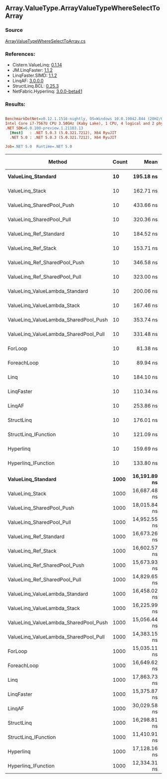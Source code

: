 ﻿## Array.ValueType.ArrayValueTypeWhereSelectToArray

### Source
[ArrayValueTypeWhereSelectToArray.cs](../LinqBenchmarks/Array/ValueType/ArrayValueTypeWhereSelectToArray.cs)

### References:
- Cistern.ValueLinq: [0.1.14](https://www.nuget.org/packages/Cistern.ValueLinq/0.1.14)
- JM.LinqFaster: [1.1.2](https://www.nuget.org/packages/JM.LinqFaster/1.1.2)
- LinqFaster.SIMD: [1.1.2](https://www.nuget.org/packages/LinqFaster.SIMD/1.0.3)
- LinqAF: [3.0.0.0](https://www.nuget.org/packages/LinqAF/3.0.0.0)
- StructLinq.BCL: [0.25.3](https://www.nuget.org/packages/StructLinq.BCL/0.25.3)
- NetFabric.Hyperlinq: [3.0.0-beta41](https://www.nuget.org/packages/NetFabric.Hyperlinq/3.0.0-beta41)

### Results:
``` ini

BenchmarkDotNet=v0.12.1.1516-nightly, OS=Windows 10.0.19042.844 (20H2/October2020Update)
Intel Core i7-7567U CPU 3.50GHz (Kaby Lake), 1 CPU, 4 logical and 2 physical cores
.NET SDK=6.0.100-preview.1.21103.13
  [Host]   : .NET 5.0.3 (5.0.321.7212), X64 RyuJIT
  .NET 5.0 : .NET 5.0.3 (5.0.321.7212), X64 RyuJIT

Job=.NET 5.0  Runtime=.NET 5.0  

```
|                                Method | Count |         Mean |      Error |     StdDev | Ratio | RatioSD |   Gen 0 | Gen 1 | Gen 2 | Allocated |
|-------------------------------------- |------ |-------------:|-----------:|-----------:|------:|--------:|--------:|------:|------:|----------:|
|                    **ValueLinq_Standard** |    **10** |    **195.18 ns** |   **1.653 ns** |   **1.466 ns** |  **2.40** |    **0.03** |  **0.0725** |     **-** |     **-** |     **152 B** |
|                       ValueLinq_Stack |    10 |    162.71 ns |   0.664 ns |   0.554 ns |  2.00 |    0.02 |  0.0725 |     - |     - |     152 B |
|             ValueLinq_SharedPool_Push |    10 |    433.66 ns |   4.835 ns |   8.469 ns |  5.35 |    0.12 |  0.0725 |     - |     - |     152 B |
|             ValueLinq_SharedPool_Pull |    10 |    320.36 ns |   3.119 ns |   2.765 ns |  3.94 |    0.06 |  0.0725 |     - |     - |     152 B |
|                ValueLinq_Ref_Standard |    10 |    184.52 ns |   0.991 ns |   0.828 ns |  2.27 |    0.02 |  0.0725 |     - |     - |     152 B |
|                   ValueLinq_Ref_Stack |    10 |    153.71 ns |   1.605 ns |   1.423 ns |  1.89 |    0.02 |  0.0725 |     - |     - |     152 B |
|         ValueLinq_Ref_SharedPool_Push |    10 |    346.58 ns |   1.367 ns |   1.142 ns |  4.27 |    0.04 |  0.0725 |     - |     - |     152 B |
|         ValueLinq_Ref_SharedPool_Pull |    10 |    323.00 ns |   1.554 ns |   1.378 ns |  3.97 |    0.05 |  0.0725 |     - |     - |     152 B |
|        ValueLinq_ValueLambda_Standard |    10 |    200.06 ns |   1.582 ns |   1.321 ns |  2.46 |    0.01 |  0.0725 |     - |     - |     152 B |
|           ValueLinq_ValueLambda_Stack |    10 |    167.46 ns |   1.145 ns |   1.071 ns |  2.06 |    0.02 |  0.0725 |     - |     - |     152 B |
| ValueLinq_ValueLambda_SharedPool_Push |    10 |    353.74 ns |   2.018 ns |   1.887 ns |  4.35 |    0.05 |  0.0725 |     - |     - |     152 B |
| ValueLinq_ValueLambda_SharedPool_Pull |    10 |    331.48 ns |   1.282 ns |   1.136 ns |  4.08 |    0.04 |  0.0725 |     - |     - |     152 B |
|                               ForLoop |    10 |     81.38 ns |   0.845 ns |   0.790 ns |  1.00 |    0.00 |  0.2218 |     - |     - |     464 B |
|                           ForeachLoop |    10 |     89.94 ns |   0.813 ns |   0.678 ns |  1.11 |    0.01 |  0.2218 |     - |     - |     464 B |
|                                  Linq |    10 |    184.10 ns |   2.381 ns |   2.111 ns |  2.26 |    0.03 |  0.3095 |     - |     - |     648 B |
|                            LinqFaster |    10 |    110.34 ns |   1.083 ns |   0.960 ns |  1.36 |    0.02 |  0.3901 |     - |     - |     816 B |
|                                LinqAF |    10 |    253.86 ns |   3.720 ns |   3.106 ns |  3.13 |    0.04 |  0.2065 |     - |     - |     432 B |
|                            StructLinq |    10 |    176.01 ns |   1.850 ns |   1.640 ns |  2.16 |    0.03 |  0.1185 |     - |     - |     248 B |
|                  StructLinq_IFunction |    10 |    121.09 ns |   1.234 ns |   1.094 ns |  1.49 |    0.02 |  0.0725 |     - |     - |     152 B |
|                             Hyperlinq |    10 |    159.69 ns |   1.058 ns |   0.884 ns |  1.97 |    0.02 |  0.0725 |     - |     - |     152 B |
|                   Hyperlinq_IFunction |    10 |    133.80 ns |   0.722 ns |   0.640 ns |  1.65 |    0.02 |  0.0725 |     - |     - |     152 B |
|                                       |       |              |            |            |       |         |         |       |       |           |
|                    **ValueLinq_Standard** |  **1000** | **16,191.89 ns** | **106.232 ns** |  **88.708 ns** |  **1.08** |    **0.01** | **30.2734** |     **-** |     **-** |  **64,080 B** |
|                       ValueLinq_Stack |  1000 | 16,687.48 ns | 214.452 ns | 190.106 ns |  1.11 |    0.01 | 30.2734 |     - |     - |  64,080 B |
|             ValueLinq_SharedPool_Push |  1000 | 18,015.84 ns | 178.213 ns | 157.982 ns |  1.20 |    0.01 | 15.1367 |     - |     - |  32,216 B |
|             ValueLinq_SharedPool_Pull |  1000 | 14,952.55 ns | 112.369 ns | 105.110 ns |  1.00 |    0.01 | 15.1367 |     - |     - |  32,216 B |
|                ValueLinq_Ref_Standard |  1000 | 16,673.26 ns |  66.046 ns |  58.548 ns |  1.11 |    0.00 | 30.2734 |     - |     - |  64,080 B |
|                   ValueLinq_Ref_Stack |  1000 | 16,602.57 ns | 109.520 ns |  91.455 ns |  1.10 |    0.01 | 30.2734 |     - |     - |  64,080 B |
|         ValueLinq_Ref_SharedPool_Push |  1000 | 15,673.93 ns | 113.792 ns |  95.022 ns |  1.04 |    0.01 | 15.1367 |     - |     - |  32,216 B |
|         ValueLinq_Ref_SharedPool_Pull |  1000 | 14,829.65 ns |  84.271 ns |  74.704 ns |  0.99 |    0.01 | 15.1367 |     - |     - |  32,216 B |
|        ValueLinq_ValueLambda_Standard |  1000 | 16,458.02 ns | 315.166 ns | 337.224 ns |  1.10 |    0.03 | 30.2734 |     - |     - |  64,080 B |
|           ValueLinq_ValueLambda_Stack |  1000 | 16,225.99 ns | 125.730 ns | 117.608 ns |  1.08 |    0.01 | 30.2734 |     - |     - |  64,080 B |
| ValueLinq_ValueLambda_SharedPool_Push |  1000 | 15,056.44 ns |  80.557 ns |  71.412 ns |  1.00 |    0.01 | 15.1367 |     - |     - |  32,216 B |
| ValueLinq_ValueLambda_SharedPool_Pull |  1000 | 14,383.15 ns | 119.247 ns | 105.709 ns |  0.96 |    0.01 | 15.1367 |     - |     - |  32,216 B |
|                               ForLoop |  1000 | 15,035.11 ns |  80.038 ns |  66.835 ns |  1.00 |    0.00 | 46.5088 |     - |     - |  97,720 B |
|                           ForeachLoop |  1000 | 16,649.62 ns | 149.473 ns | 132.504 ns |  1.11 |    0.01 | 46.5088 |     - |     - |  97,720 B |
|                                  Linq |  1000 | 17,863.73 ns | 115.108 ns | 107.672 ns |  1.19 |    0.01 | 31.2195 |     - |     - |  65,792 B |
|                            LinqFaster |  1000 | 15,375.87 ns | 105.617 ns |  93.627 ns |  1.02 |    0.01 | 45.4407 |     - |     - |  96,240 B |
|                                LinqAF |  1000 | 30,029.58 ns | 260.313 ns | 230.761 ns |  2.00 |    0.02 | 46.5088 |     - |     - |  97,688 B |
|                            StructLinq |  1000 | 16,298.81 ns |  95.663 ns |  84.802 ns |  1.08 |    0.01 | 15.3809 |     - |     - |  32,312 B |
|                  StructLinq_IFunction |  1000 | 11,410.91 ns | 140.129 ns | 117.014 ns |  0.76 |    0.01 | 15.1367 |     - |     - |  32,216 B |
|                             Hyperlinq |  1000 | 17,128.16 ns | 102.959 ns |  91.271 ns |  1.14 |    0.01 | 15.1367 |     - |     - |  32,216 B |
|                   Hyperlinq_IFunction |  1000 | 12,334.31 ns |  78.707 ns |  69.772 ns |  0.82 |    0.00 | 15.1367 |     - |     - |  32,216 B |
